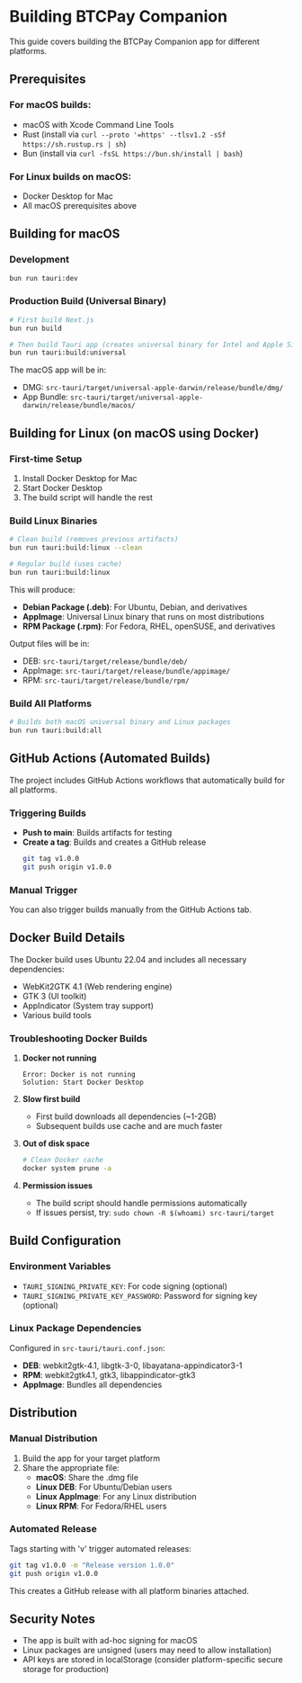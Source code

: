 # Building BTCPay Companion

This guide covers building the BTCPay Companion app for different platforms.

## Prerequisites

### For macOS builds:
- macOS with Xcode Command Line Tools
- Rust (install via `curl --proto '=https' --tlsv1.2 -sSf https://sh.rustup.rs | sh`)
- Bun (install via `curl -fsSL https://bun.sh/install | bash`)

### For Linux builds on macOS:
- Docker Desktop for Mac
- All macOS prerequisites above

## Building for macOS

### Development
```bash
bun run tauri:dev
```

### Production Build (Universal Binary)
```bash
# First build Next.js
bun run build

# Then build Tauri app (creates universal binary for Intel and Apple Silicon)
bun run tauri:build:universal
```

The macOS app will be in:
- DMG: `src-tauri/target/universal-apple-darwin/release/bundle/dmg/`
- App Bundle: `src-tauri/target/universal-apple-darwin/release/bundle/macos/`

## Building for Linux (on macOS using Docker)

### First-time Setup
1. Install Docker Desktop for Mac
2. Start Docker Desktop
3. The build script will handle the rest

### Build Linux Binaries
```bash
# Clean build (removes previous artifacts)
bun run tauri:build:linux --clean

# Regular build (uses cache)
bun run tauri:build:linux
```

This will produce:
- **Debian Package (.deb)**: For Ubuntu, Debian, and derivatives
- **AppImage**: Universal Linux binary that runs on most distributions
- **RPM Package (.rpm)**: For Fedora, RHEL, openSUSE, and derivatives

Output files will be in:
- DEB: `src-tauri/target/release/bundle/deb/`
- AppImage: `src-tauri/target/release/bundle/appimage/`
- RPM: `src-tauri/target/release/bundle/rpm/`

### Build All Platforms
```bash
# Builds both macOS universal binary and Linux packages
bun run tauri:build:all
```

## GitHub Actions (Automated Builds)

The project includes GitHub Actions workflows that automatically build for all platforms.

### Triggering Builds
- **Push to main**: Builds artifacts for testing
- **Create a tag**: Builds and creates a GitHub release
  ```bash
  git tag v1.0.0
  git push origin v1.0.0
  ```

### Manual Trigger
You can also trigger builds manually from the GitHub Actions tab.

## Docker Build Details

The Docker build uses Ubuntu 22.04 and includes all necessary dependencies:
- WebKit2GTK 4.1 (Web rendering engine)
- GTK 3 (UI toolkit)
- AppIndicator (System tray support)
- Various build tools

### Troubleshooting Docker Builds

1. **Docker not running**
   ```
   Error: Docker is not running
   Solution: Start Docker Desktop
   ```

2. **Slow first build**
   - First build downloads all dependencies (~1-2GB)
   - Subsequent builds use cache and are much faster

3. **Out of disk space**
   ```bash
   # Clean Docker cache
   docker system prune -a
   ```

4. **Permission issues**
   - The build script should handle permissions automatically
   - If issues persist, try: `sudo chown -R $(whoami) src-tauri/target`

## Build Configuration

### Environment Variables
- `TAURI_SIGNING_PRIVATE_KEY`: For code signing (optional)
- `TAURI_SIGNING_PRIVATE_KEY_PASSWORD`: Password for signing key (optional)

### Linux Package Dependencies
Configured in `src-tauri/tauri.conf.json`:
- **DEB**: webkit2gtk-4.1, libgtk-3-0, libayatana-appindicator3-1
- **RPM**: webkit2gtk4.1, gtk3, libappindicator-gtk3
- **AppImage**: Bundles all dependencies

## Distribution

### Manual Distribution
1. Build the app for your target platform
2. Share the appropriate file:
   - **macOS**: Share the .dmg file
   - **Linux DEB**: For Ubuntu/Debian users
   - **Linux AppImage**: For any Linux distribution
   - **Linux RPM**: For Fedora/RHEL users

### Automated Release
Tags starting with 'v' trigger automated releases:
```bash
git tag v1.0.0 -m "Release version 1.0.0"
git push origin v1.0.0
```

This creates a GitHub release with all platform binaries attached.

## Security Notes

- The app is built with ad-hoc signing for macOS
- Linux packages are unsigned (users may need to allow installation)
- API keys are stored in localStorage (consider platform-specific secure storage for production)